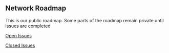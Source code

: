 ## Network Roadmap

This is our public roadmap. Some parts of the roadmap remain private until issues are completed

[Open Issues](https://github.com/network-foundation/roadmap/issues)

[Closed Issues](https://github.com/network-foundation/roadmap/issues?q=is%3Aissue%20state%3Aclosed)
